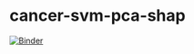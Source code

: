 # cancer-svm-pca-shap
[![Binder](https://mybinder.org/badge_logo.svg)](https://mybinder.org/v2/gh/nachovazquez98/cancer-svm-pca-shap/HEAD)
